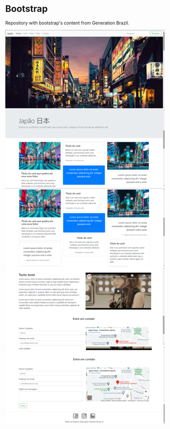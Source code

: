 # Bootstrap
Repository with bootstrap's content from Generation Brazil.

<img src="assets/img/japao1.png" alt="Prévia do conteúdo do site"/>
<img src="assets/img/japao2.png" alt="Prévia do conteúdo do site"/>
<img src="assets/img/japao3.png" alt="Prévia do conteúdo do site"/>
<img src="assets/img/japao4.png" alt="Prévia do conteúdo do site"/>
<img src="assets/img/japao5.png" alt="Prévia do conteúdo do site"/>
